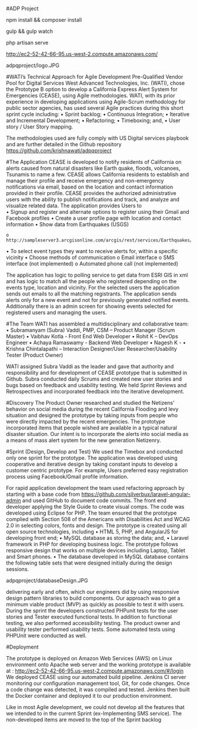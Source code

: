 #ADP Project

npm install && composer install

gulp && gulp watch

php artisan serve

http://ec2-52-42-66-95.us-west-2.compute.amazonaws.com/

 adpqproject/logo.JPG 
 
#WATI’s Technical Approach for Agile Development Pre-Qualified Vendor Pool for Digital Services
West Advanced Technologies, Inc. (WATI), chose the Prototype B option to develop a California Express Alert System for Emergencies (CEASE), using Agile methodologies.
WATI, with its prior experience in developing applications using Agile-Scrum methodology for public sector agencies, has used several Agile practices during this short sprint cycle including:
    •	Sprint backlog;
    •	Continuous Integration;
    •	Iterative and Incremental Development;
    •	Refactoring;
    •	Timeboxing; and,
    •	User story / User Story mapping.

The methodologies used are fully comply with US Digital services playbook and are further detailed in the Github repository https://github.com/krishnawati/adpqproject

#The Application
CEASE is developed to notify residents of California on alerts caused from natural disasters like Earth quake, floods, volcanoes, Tsunamis to name a few. CEASE allows California residents to establish and manage their profile and receive emergency and non-emergency notifications via email, based on the location and contact information provided in their profile. CEASE provides the authorized administrative users with the ability to publish notifications and track, and analyze and visualize related data.
The application provides Users to  
•	Signup and register and alternate options to register using their Gmail and Facebook profiles
•	Create a user profile page with location and contact information
•	Show data from Earthquakes (USGS) 

    o	http://sampleserver3.arcgisonline.com/arcgis/rest/services/Earthquakes/EarthquakesFromLastSeven
•	To select event types they want to receive alerts for, within a specific vicinity
•	Choose  methods of communication 
    o	Email interface
    o	SMS interface (not implemented)
    o	Automated phone call (not implemented)

The application has logic to polling service to get data from ESRI GIS in xml and has logic to match all the people who registered depending on the events type, location and vicinity.  For the selected users the application sends out emails to all the matching registrants. The application sends alerts only for a new event and not for previously generated notified events. Additionally there is an admin screen for showing events selected for registered users and managing the users.

#The Team
WATI has assembled a multidisciplinary and collaborative team:
    •	Subramanyam (Subra) Vaddi, PMP, CSM – Product Manager (Scrum Master)
    •	Vaibhav Kotla - Front End Web Developer
    •	Rohit K – DevOps Engineer
    •	Achaya Ramaswamy - Backend Web Developer
    •	Nagesh K - 
    •	Krishna Chintalapathi – Interaction Designer/User Researcher/Usability Tester (Product Owner)

WATI assigned Subra Vaddi as the leader and gave that authority and responsibility and for development of CEASE prototype that is submitted in Github.   Subra conducted daily Scrums and created new user stories and bugs based on feedback and usability testing. We held Sprint Reviews and Retrospectives and incorporated feedback into the iterative development.




#Discovery
The Product Owner researched and studied the Netizens’ behavior on social media during the recent California Flooding and levy situation and designed the prototype by taking inputs from people who were directly impacted by the recent emergencies. The prototype incorporated items that people wished are available in a typical natural disaster situation. Our intent is to incorporate the alerts into social media as a means of mass alert system for the new generation Netizenry.


#Sprint (Design, Develop and Test)
We used the Timebox and conducted only one sprint for the prototype. The application was developed using cooperative and iterative design by taking constant inputs to develop a customer centric prototype. For example, Users preferred easy registration process using Facebook/Gmail profile information. 

For rapid application development the team used refactoring approach by starting with a base code from https://github.com/silverbux/laravel-angular-admin  and used GitHub to document code commits. The front end developer applying the Style Guide to create visual comps. The code was developed using Eclipse for PHP. The team ensured that the prototype complied with Section 508 of the Americans with Disabilities Act and WCAG 2.0 in selecting colors, fonts and design.
The prototype is created using all open source technologies, including 
•	HTML 5, PHP, and AngularJS for developing front end;
•	MySQL database as storing the data; and, 
•	Laravel framework in PHP for developing business logic. 
The prototype follows responsive design that works on multiple devices including Laptop, Tablet and Smart phones.
•	The database developed in MySQL database contains the following table sets that were designed initially during the design sessions.

 adpqproject/databaseDesign.JPG 

 
delivering early and often, which our engineers did by using responsive design pattern libraries to build components. Our approach was to get a minimum viable product (MVP) as quickly as possible to test it with users.
During the sprint the developers constructed PHPunit tests for the user stories and Tester executed functional tests. In addition to functional testing, we also performed accessibility testing.
The product owner and usability tester performed usability tests. Some automated tests using PHPUnit were conducted as well.

#Deployment

The prototype is deployed on Amazon Web Services (AWS) on Linux environment onto Apache web server and the working prototype is available at : http://ec2-52-42-66-95.us-west-2.compute.amazonaws.com/#/login  We deployed CEASE using our automated build pipeline. Jenkins CI server monitoring our configuration management tool, Git, for code changes. Once a code change was detected, it was compiled and tested. Jenkins then built the Docker container and deployed it to our production environment.

Like in most Agile development, we could not develop all the features that we intended to in the current Sprint (ex-Implementing SMS service). The non-developed items are moved to the top of the Sprint backlog

